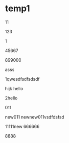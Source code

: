 # temp1
11

123

1

45667

899000

asss

1qwesdfsdfsdsdf

hijk
hello

2hello

011

new011
newnew011vsdfdsfsd

11111new
666666

8888
